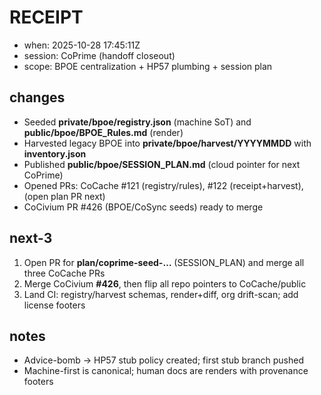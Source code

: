 # RECEIPT

- when: 2025-10-28 17:45:11Z
- session: CoPrime (handoff closeout)
- scope: BPOE centralization + HP57 plumbing + session plan

## changes
- Seeded **private/bpoe/registry.json** (machine SoT) and **public/bpoe/BPOE_Rules.md** (render)
- Harvested legacy BPOE into **private/bpoe/harvest/YYYYMMDD** with **inventory.json**
- Published **public/bpoe/SESSION_PLAN.md** (cloud pointer for next CoPrime)
- Opened PRs: CoCache #121 (registry/rules), #122 (receipt+harvest), (open plan PR next)
- CoCivium PR #426 (BPOE/CoSync seeds) ready to merge

## next-3
1) Open PR for **plan/coprime-seed-…** (SESSION_PLAN) and merge all three CoCache PRs
2) Merge CoCivium **#426**, then flip all repo pointers to CoCache/public
3) Land CI: registry/harvest schemas, render+diff, org drift-scan; add license footers

## notes
- Advice-bomb → HP57 stub policy created; first stub branch pushed
- Machine-first is canonical; human docs are renders with provenance footers
